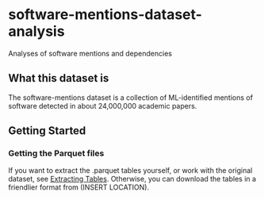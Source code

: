 # software-mentions-dataset-analysis
Analyses of software mentions and dependencies

## What this dataset is

The software-mentions dataset is a collection of ML-identified mentions of software
detected in about 24,000,000 academic papers.

## Getting Started

### Getting the Parquet files

If you want to extract the .parquet tables yourself, or work with the original dataset, see [Extracting Tables](EXTRACTING_TABLES.md).
Otherwise, you can download the tables in a friendlier format from (INSERT LOCATION).
